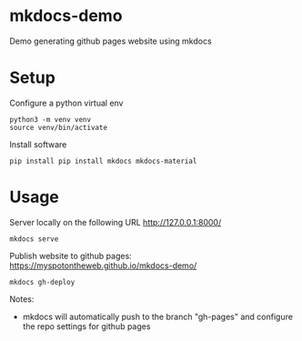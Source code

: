 # mkdocs-demo

Demo generating github pages website using mkdocs

# Setup

Configure a python virtual env

    python3 -m venv venv
    source venv/bin/activate
    
Install software

    pip install pip install mkdocs mkdocs-material
    
    
# Usage

Server locally on the following URL http://127.0.0.1:8000/

    mkdocs serve
    
Publish website to github pages: https://myspotontheweb.github.io/mkdocs-demo/

    mkdocs gh-deploy
    
Notes:

* mkdocs will automatically push to the branch "gh-pages" and configure the repo settings for github pages
